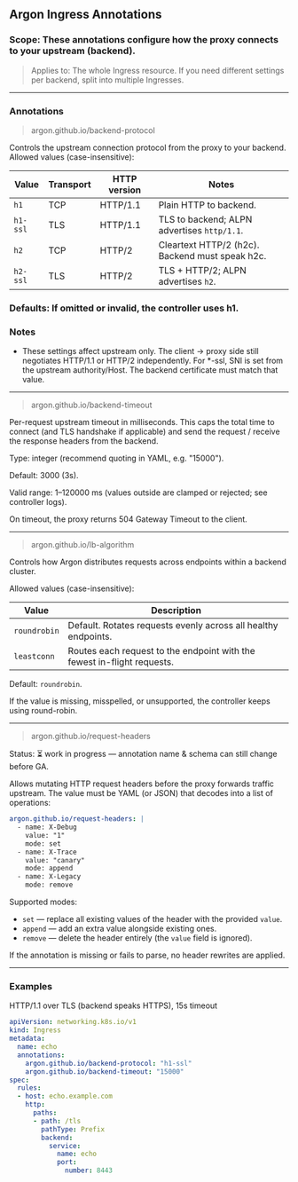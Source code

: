 ## Argon Ingress Annotations

### Scope: These annotations configure how the proxy connects to your upstream (backend).
> Applies to: The whole Ingress resource. If you need different settings per backend, split into multiple Ingresses.

---

### Annotations
> argon.github.io/backend-protocol

Controls the upstream connection protocol from the proxy to your backend.
Allowed values (case-insensitive):

| Value    | Transport | HTTP version | Notes                                           |
| -------- | --------- | ------------ | ----------------------------------------------- |
| `h1`     | TCP       | HTTP/1.1     | Plain HTTP to backend.                          |
| `h1-ssl` | TLS       | HTTP/1.1     | TLS to backend; ALPN advertises `http/1.1`.     |
| `h2`     | TCP       | HTTP/2       | Cleartext HTTP/2 (h2c). Backend must speak h2c. |
| `h2-ssl` | TLS       | HTTP/2       | TLS + HTTP/2; ALPN advertises `h2`.             |

### Defaults: If omitted or invalid, the controller uses h1.

### Notes

* These settings affect upstream only. The client → proxy side still negotiates HTTP/1.1 or HTTP/2 independently.
For *-ssl, SNI is set from the upstream authority/Host. The backend certificate must match that value.

---
> argon.github.io/backend-timeout

Per-request upstream timeout in milliseconds. This caps the total time to connect (and TLS handshake if applicable) and send the request / receive the response headers from the backend.

Type: integer (recommend quoting in YAML, e.g. "15000").

Default: 3000 (3s).

Valid range: 1–120000 ms (values outside are clamped or rejected; see controller logs).

On timeout, the proxy returns 504 Gateway Timeout to the client.

---
> argon.github.io/lb-algorithm

Controls how Argon distributes requests across endpoints within a backend cluster.

Allowed values (case-insensitive):

| Value          | Description                                                             |
| -------------- | ----------------------------------------------------------------------- |
| `roundrobin`   | Default. Rotates requests evenly across all healthy endpoints.          |
| `leastconn`    | Routes each request to the endpoint with the fewest in-flight requests. |

Default: `roundrobin`.

If the value is missing, misspelled, or unsupported, the controller keeps using round-robin.

---
> argon.github.io/request-headers

Status: ⏳ work in progress — annotation name & schema can still change before GA.

Allows mutating HTTP request headers before the proxy forwards traffic upstream. The value must be YAML (or JSON) that decodes into a list of operations:

```yaml
argon.github.io/request-headers: |
  - name: X-Debug
    value: "1"
    mode: set
  - name: X-Trace
    value: "canary"
    mode: append
  - name: X-Legacy
    mode: remove
```

Supported modes:
- `set` — replace all existing values of the header with the provided `value`.
- `append` — add an extra value alongside existing ones.
- `remove` — delete the header entirely (the `value` field is ignored).

If the annotation is missing or fails to parse, no header rewrites are applied.

---
### Examples
HTTP/1.1 over TLS (backend speaks HTTPS), 15s timeout
```yaml
apiVersion: networking.k8s.io/v1
kind: Ingress
metadata:
  name: echo
  annotations:
    argon.github.io/backend-protocol: "h1-ssl"
    argon.github.io/backend-timeout: "15000"
spec:
  rules:
  - host: echo.example.com
    http:
      paths:
      - path: /tls
        pathType: Prefix
        backend:
          service:
            name: echo
            port:
              number: 8443

```
